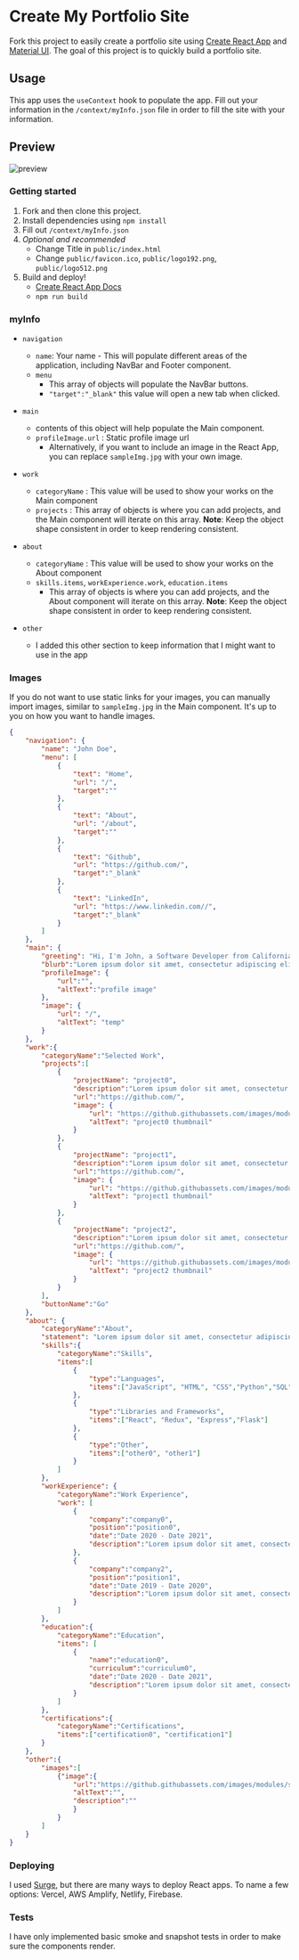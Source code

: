# Create My Portfolio Site

Fork this project to easily create a portfolio site using [Create React App](https://github.com/facebook/create-react-app) and [Material UI](https://material-ui.com/). The goal of this project is to quickly build a portfolio site.

## Usage

This app uses the `useContext` hook to populate the app. Fill out your information in the `/context/myInfo.json` file in order to fill the site with your information.

## Preview
![preview](https://github.com/brian-trann/create-my-portfolio-site/blob/master/assets/create-my-portfolio-site.png?raw=true)

### Getting started

1. Fork and then clone this project. 
2. Install dependencies using `npm install`
3. Fill out `/context/myInfo.json`
4. *Optional and recommended*
   * Change Title in `public/index.html`
   * Change `public/favicon.ico`, `public/logo192.png`, `public/logo512.png`
5. Build and deploy!
   *  [Create React App Docs](https://reactjs.org/docs/create-a-new-react-app.html)
   *  `npm run build`

### myInfo 
* `navigation`
  * `name`: Your name - This will populate different areas of the application, including NavBar and Footer component.
  * `menu`
    * This array of objects will populate the NavBar buttons.
    * `"target":"_blank"` this value will open a new tab when clicked.
* `main`
  * contents of this object will help populate the Main component.
  * `profileImage.url` : Static profile image url
    * Alternatively, if you want to include an image in the React App, you can replace `sampleImg.jpg` with your own image.
* `work`
  * `categoryName` : This value will be used to show your works on the Main component
  * `projects` : This array of objects is where you can add projects, and the Main component will iterate on this array. **Note**: Keep the object shape consistent in order to keep rendering consistent.
* `about`
  * `categoryName` : This value will be used to show your works on the About component
  * `skills.items`, `workExperience.work`, `education.items` 
    * This array of objects is where you can add projects, and the About component will iterate on this array. **Note**: Keep the object shape consistent in order to keep rendering consistent.
  
* `other`
  * I added this other section to keep information that I might want to use in the app

### Images
If you do not want to use static links for your images, you can manually import images, similar to `sampleImg.jpg` in the Main component. It's up to you on how you want to handle images. 

```json
{
    "navigation": {
        "name": "John Doe",
        "menu": [
            {
                "text": "Home",
                "url": "/",
                "target":""
            },
            {
                "text": "About",
                "url": "/about",
                "target":""
            },
            {
                "text": "Github",
                "url": "https://github.com/",
                "target":"_blank"
            },
            {
                "text": "LinkedIn",
                "url": "https://www.linkedin.com//",
                "target":"_blank"
            }
        ]
    },
    "main": {
        "greeting": "Hi, I'm John, a Software Developer from California",
        "blurb":"Lorem ipsum dolor sit amet, consectetur adipiscing elit. Maecenas sapien tortor, ornare nec leo nec, convallis pulvinar tortor. Ut lorem sem, tempus eu cursus eu, pulvinar sit amet neque.",
        "profileImage": { 
            "url":"",
            "altText":"profile image"
        },
        "image": {
            "url": "/",
            "altText": "temp"
        }
    },
    "work":{
        "categoryName":"Selected Work",
        "projects":[
            {
                "projectName": "project0",
                "description":"Lorem ipsum dolor sit amet, consectetur adipiscing elit. Maecenas sapien tortor, ornare nec leo nec, convallis pulvinar tortor. Ut lorem sem, tempus eu cursus eu, pulvinar sit amet neque.",
                "url":"https://github.com/",
                "image": {
                    "url": "https://github.githubassets.com/images/modules/site/home/repo-browser.png",
                    "altText": "project0 thumbnail"
                }
            },
            {
                "projectName": "project1",
                "description":"Lorem ipsum dolor sit amet, consectetur adipiscing elit. Maecenas sapien tortor, ornare nec leo nec, convallis pulvinar tortor. Ut lorem sem, tempus eu cursus eu, pulvinar sit amet neque.",
                "url":"https://github.com/",
                "image": {
                    "url": "https://github.githubassets.com/images/modules/site/home/repo-browser.png",
                    "altText": "project1 thumbnail"
                }
            },
            {
                "projectName": "project2",
                "description":"Lorem ipsum dolor sit amet, consectetur adipiscing elit. Maecenas sapien tortor, ornare nec leo nec, convallis pulvinar tortor. Ut lorem sem, tempus eu cursus eu, pulvinar sit amet neque.",
                "url":"https://github.com/",
                "image": {
                    "url": "https://github.githubassets.com/images/modules/site/home/repo-browser.png",
                    "altText": "project2 thumbnail"
                }
            }
        ],
        "buttonName":"Go"
    },
    "about": {
        "categoryName":"About",
        "statement": "Lorem ipsum dolor sit amet, consectetur adipiscing elit. Maecenas sapien tortor, ornare nec leo nec, convallis pulvinar tortor. Ut lorem sem, tempus eu cursus eu, pulvinar sit amet neque.",
        "skills":{
            "categoryName":"Skills",
            "items":[
                {
                    "type":"Languages",
                    "items":["JavaScript", "HTML", "CSS","Python","SQL"]
                },
                {
                    "type":"Libraries and Frameworks",
                    "items":["React", "Redux", "Express","Flask"]
                },
                {
                    "type":"Other",
                    "items":["other0", "other1"]
                }
            ]
        },
        "workExperience": {
            "categoryName":"Work Experience",
            "work": [
                {
                    "company":"company0",
                    "position":"position0",
                    "date":"Date 2020 - Date 2021",
                    "description":"Lorem ipsum dolor sit amet, consectetur adipiscing elit. Maecenas sapien tortor, ornare nec leo nec, convallis pulvinar tortor. Ut lorem sem, tempus eu cursus eu, pulvinar sit amet neque."
                },
                {
                    "company":"company2",
                    "position":"position1",
                    "date":"Date 2019 - Date 2020",
                    "description":"Lorem ipsum dolor sit amet, consectetur adipiscing elit. Maecenas sapien tortor, ornare nec leo nec, convallis pulvinar tortor. Ut lorem sem, tempus eu cursus eu, pulvinar sit amet neque."
                }
            ]
        },
        "education":{
            "categoryName":"Education",
            "items": [
                {
                    "name":"education0",
                    "curriculum":"curriculum0",
                    "date":"Date 2020 - Date 2021",
                    "description":"Lorem ipsum dolor sit amet, consectetur adipiscing elit. Maecenas sapien tortor, ornare nec leo nec, convallis pulvinar tortor. Ut lorem sem, tempus eu cursus eu, pulvinar sit amet neque."
                }
            ]
        },
        "certifications":{
            "categoryName":"Certifications",
            "items":["certification0", "certification1"]
        }
    },
    "other":{
        "images":[
            {"image":{
                "url":"https://github.githubassets.com/images/modules/site/home/repo-browser.png",
                "altText":"",
                "description":""
                }
            }
        ]
    }
}
```
### Deploying
I used [Surge](https://surge.sh/), but there are many ways to deploy React apps. To name a few options: Vercel, AWS Amplify, Netlify, Firebase.

### Tests
I have only implemented basic smoke and snapshot tests in order to make sure the components render.
